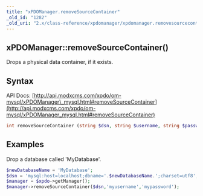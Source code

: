 ```yaml
---
title: "xPDOManager.removeSourceContainer"
_old_id: "1282"
_old_uri: "2.x/class-reference/xpdomanager/xpdomanager.removesourcecontainer"
---
```


## xPDOManager::removeSourceContainer()

Drops a physical data container, if it exists.

## Syntax

API Docs: [http://api.modxcms.com/xpdo/om-mysql/xPDOManager\_mysql.html#removeSourceContainer](http://api.modxcms.com/xpdo/om-mysql/xPDOManager_mysql.html#removeSourceContainer)

``` php
int removeSourceContainer (string $dsn, string $username, string $password)
```

## Examples

Drop a database called 'MyDatabase'.

``` php
$newDatabaseName = 'MyDatabase';
$dsn = 'mysql:host=localhost;dbname='.$newDatabaseName.';charset=utf8';
$manager = $xpdo->getManager();
$manager->removeSourceContainer($dsn,'myusername','mypassword');
```